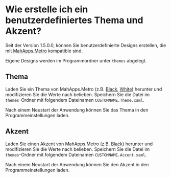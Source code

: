 # Wie erstelle ich ein benutzerdefiniertes Thema und Akzent?

Seit der Version 1.5.0.0, können Sie benutzerdefinierte Designs erstellen, die mit [MahApps.Metro](https://github.com/MahApps/MahApps.Metro) kompatible sind.

Eigene Designs werden im Programmordner unter `themes` abgelegt.

## Thema

Laden Sie ein Thema von MahApps.Metro (z.B. [Black](https://github.com/BornToBeRoot/NETworkManager/blob/master/Source/NETworkManager/Themes/Black.Theme.xaml), [White](https://github.com/BornToBeRoot/NETworkManager/blob/master/Source/NETworkManager/Themes/White.Theme.xaml)) herunter und modifizieren Sie die Werte nach belieben. Speichern Sie die Datei im `themes`-Ordner mit folgendem Dateinamen `CUSTOMNAME.Theme.xaml`.

Nach einem Neustart der Anwendung können Sie das Thema in den Programmeinstellungen laden.

## Akzent

Laden Sie einen Akzent von MahApps.Metro (z.B. [Black](https://github.com/BornToBeRoot/NETworkManager/blob/master/Source/NETworkManager/Themes/Black.Accent.xaml)) herunter und modifizieren Sie die Werte nach belieben. Speichern Sie die Datei im `themes`-Ordner mit folgendem Dateinamen `CUSTOMNAME.Accent.xaml`.

Nach einem Neustart der Anwendung können Sie den Akzent in den Programmeinstellungen laden.
